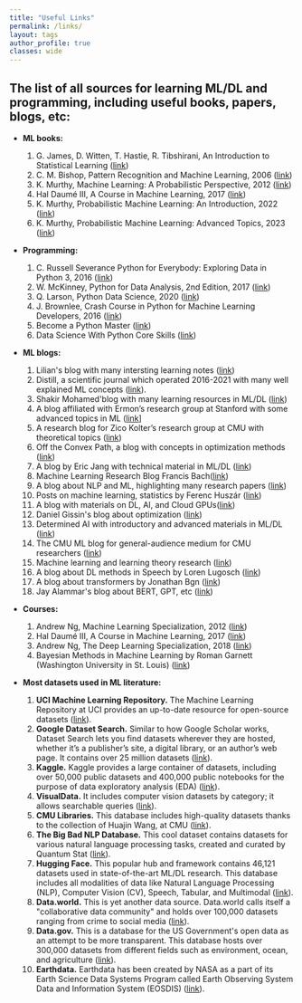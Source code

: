 ```yaml
---
title: "Useful Links"
permalink: /links/
layout: tags
author_profile: true
classes: wide
---
```


## The list of all sources for learning ML/DL and programming, including  useful books, papers, blogs, etc:

* **ML books:**
    1. G. James, D. Witten, T. Hastie, R. Tibshirani, An Introduction to Statistical Learning ([link](https://www.statlearning.com/))
    2. C. M. Bishop, Pattern Recognition and Machine Learning, 2006 ([link](https://www.microsoft.com/en-us/research/uploads/prod/2006/01/Bishop-Pattern-Recognition-and-Machine-Learning-2006.pdf))
    3. K. Murthy, Machine Learning: A Probabilistic Perspective, 2012 ([link](https://probml.github.io/pml-book/book0.html))
    4. Hal Daumé III, A Course in Machine Learning, 2017 ([link](http://ciml.info/))
    5. K. Murthy, Probabilistic Machine Learning: An Introduction, 2022 ([link](https://probml.github.io/pml-book/book1.html))
    6. K. Murthy, Probabilistic Machine Learning: Advanced Topics, 2023 ([link](https://probml.github.io/pml-book/book2.html))

* **Programming:**
    1. C. Russell Severance Python for Everybody: Exploring Data in Python 3, 2016 ([link](http://do1.dr-chuck.com/pythonlearn/EN_us/pythonlearn.pdf))
    2. W. McKinney, Python for Data Analysis, 2nd Edition, 2017 ([link](https://www.oreilly.com/library/view/python-for-data/9781491957653/))
    3. Q. Larson, Python Data Science, 2020 ([link](https://www.freecodecamp.org/news/python-data-science-course-matplotlib-pandas-numpy/))
    4. J. Brownlee, Crash Course in Python for Machine Learning Developers, 2016 ([link](https://machinelearningmastery.com/crash-course-python-machine-learning-developers/))
    5. Become a Python Master ([link](https://programiz.pro/learn/master-python?ref=cp))
    6. Data Science With Python Core Skills ([link](https://realpython.com/learning-paths/data-science-python-core-skills/))

* **ML blogs:**
    1. Lilian's blog with many intersting learning notes ([link](https://lilianweng.github.io/lil-log/))
    2. Distill, a scientific journal which operated 2016-2021 with many well explained ML concepts ([link](https://distill.pub/)).
    3. Shakir Mohamed'blog with many learning resources in ML/DL ([link](http://blog.shakirm.com/))
    4. A blog affiliated with Ermon’s research group at Stanford with some advanced topics in ML ([link](https://ermongroup.github.io/blog/flow-gan/)]
    5. A research blog for Zico Kolter’s research group at CMU with theoretical topics ([link](https://locuslab.github.io/))
    6. Off the Convex Path, a blog with concepts in optimization methods ([link](https://www.offconvex.org/))
    7. A blog by Eric Jang with technical material in ML/DL ([link](https://blog.evjang.com/2018/01/nf1.html))
    8. Machine Learning Research Blog Francis Bach([link](https://francisbach.com/))
    9. A blog about NLP and ML, highlighting many research papers ([link](https://ruder.io/))
    10. Posts on machine learning, statistics by Ferenc Huszár ([link](https://www.inference.vc/))
    11. A blog with materials on DL, AI, and Cloud GPUs([link](https://blog.floydhub.com/attention-mechanism/))
    12. Daniel Gissin's blog about optimization ([link](https://dsgissin.github.io/blog/))
    13. Determined AI with introductory and advanced materials in ML/DL ([link](https://www.determined.ai/blog))
    14. The CMU ML blog for general-audience medium for CMU researchers ([link](https://blog.ml.cmu.edu/#))
    15. Machine learning and learning theory research ([link](https://hunch.net/?cat=6))
    17. A blog about DL methods in Speech by Loren Lugosch ([link](https://lorenlugosch.github.io/posts/2020/11/transducer/))
    18. A blog about transformers by Jonathan Bgn ([link](https://jonathanbgn.com/2021/06/29/illustrated-wav2vec.html))
    19. Jay Alammar's blog about BERT, GPT, etc ([link](https://jalammar.github.io/about/))

* **Courses:**
  1. Andrew Ng, Machine Learning Specialization, 2012 ([link](https://www.deeplearning.ai/courses/machine-learning-specialization/))
  2. Hal Daumé III, A Course in Machine Learning, 2017 ([link](http://ciml.info/))
  3. Andrew Ng, The Deep Learning Specialization, 2018 ([link](https://www.deeplearning.ai/courses/deep-learning-specialization/))
  4. Bayesian Methods in Machine Learning by Roman Garnett (Washington University in St. Louis) ([link](https://www.cse.wustl.edu/~garnett/cse515t/spring_2017/))

* **Most datasets used in ML literature:**
  1. **UCI Machine Learning Repository.** The Machine Learning Repository at UCI provides an up-to-date resource for open-source datasets ([link](https://archive.ics.uci.edu/)).
  2. **Google Dataset Search.** Similar to how Google Scholar works, Dataset Search lets you find datasets wherever they are hosted, whether it’s a publisher’s site, a digital library, or an author’s web page. It contains over 25 million datasets ([link](https://datasetsearch.research.google.com/)).
  3. **Kaggle.** Kaggle provides a large container of datasets, including over 50,000 public datasets and 400,000 public notebooks for the purpose of data exploratory  analysis (EDA) ([link](https://www.kaggle.com/)).
  4. **VisualData.** It includes computer vision datasets by category; it allows searchable queries ([link](https://visualdata.io/discovery)).
  5. **CMU Libraries.** This database includes high-quality datasets thanks to the collection of Huajin Wang, at CMU ([link](https://guides.library.cmu.edu/machine-learning/datasets)).
  6. **The Big Bad NLP Database.** This cool dataset contains datasets for various natural language processing tasks, created and curated by Quantum Stat ([link](https://index.quantumstat.com/)).
  7. **Hugging Face.** This popular hub and framework contains 46,121 datasets used in state-of-the-art ML/DL research. This database includes all modalities of data like Natural Language Processing (NLP), Computer Vision (CV), Speech, Tabular, and Multimodal ([link](https://huggingface.co/datasets)).
  8. **Data.world.** This is yet another data source. Data.world calls itself a "collaborative data community" and holds over 100,000 datasets ranging from crime to social media ([link](http://data.world/search?q=type%3Adataset&type=resources)).
  9. **Data.gov.** This is a database for the US Government's open data as an attempt to be more transparent. This database hosts over 300,000 datasets from different fields such as environment, ocean, and agriculture ([link](http://catalog.data.gov/dataset)).
  10. **Earthdata.** Earthdata has been created by NASA as a part of its Earth Science Data Systems Program called Earth Observing System Data and Information System (EOSDIS) ([link](http://search.earthdata.nasa.gov/search)).
